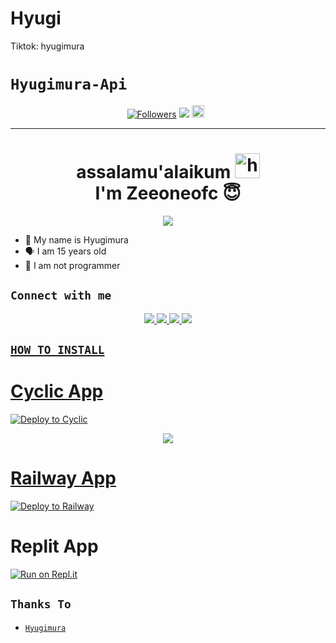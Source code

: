 # Hyugi
Tiktok: hyugimura
# ```Hyugimura-Api```
<p align="center">
<a href="https://github.com/mann5/followers"><img title="Followers" src="https://img.shields.io/github/followers/mann5?color=red&style=flat-square"></a>
<a href="https://hits.seeyoufarm.com"><img src="https://hits.seeyoufarm.com/api/count/incr/badge.svg?url=https%3A%2F%2Fgithub.com%2Fzeeoneofficial%2FRest-my-rest-api&count_bg=%2379C83D&title_bg=%23555555&icon=probot.svg&icon_color=%2300FF6D&title=hits&edge_flat=false"/></a>
<a href="https://github.com/zeeoneofficial/my-rest-api/graphs/commit-activity"><img height="20" src="https://img.shields.io/badge/Maintained%3F-yes-green.svg"></a>&nbsp;&nbsp;
</p>
<p align='center'>
    </p>

-------
<h1 align="center">assalamu'alaikum <img src="https://user-images.githubusercontent.com/1303154/88677602-1635ba80-d120-11ea-84d8-d263ba5fc3c0.gif" width="40px" alt="hi"><br>I'm Zeeoneofc 😇 </h1>
<p align="center">
  <img src="https://github.com/zeeoneofficial.png" /></>
</p>

- 👼 My name is Hyugimura
- 🗣️ I am 15 years old 
- 🔭 I am not programmer

## ```Connect with me```
<p align="center">
  <a href="https://instagram.com/hyugimura"><img src="https://img.shields.io/badge/Instagram-E4405F?style=for-the-badge&logo=instagram&logoColor=white"/> 
  <a href="https://wa.me/62895329828237"><img src="https://img.shields.io/badge/WhatsApp-25D366?style=for-the-badge&logo=whatsapp&logoColor=white" />
  <a href="https://github.com/mann5"><img src="https://img.shields.io/badge/-GitHub-black?style=flat-square&logo=github" /> 
  <a href="https://komarev.com/ghpvc/?username=hyugimura&color=blue&style=flat-square&label=Profile+Dilihat"><img src="https://komarev.com/ghpvc/?username=hyugimura&color=blue&style=flat-square&label=Profile+Dilihat" />

</p>

## ```HOW TO INSTALL```

# Cyclic App
[![Deploy to Cyclic](https://deploy.cyclic.app/button.svg)](https://app.cyclic.sh/#/join/zeeoneofficial)

<p align="center">
  <a href="https://youtu.be/FqgjPDqWsF0"><img src="https://telegra.ph/file/65daaa8264afddd90ccb5.jpg" />
</p>

# Railway App
[![Deploy to Railway](https://railway.app/button.svg)](https://railway.app?referralCode=zeeoneofc)



# Replit App
[![Run on Repl.it](https://repl.it/badge/github/zeeoneofficial/Alphabot-Md)](https://replit.com)




## ```Thanks To```

- [`Hyugimura`]()
